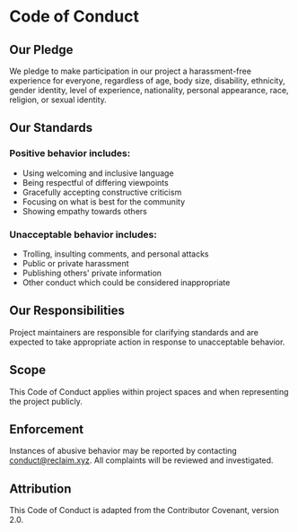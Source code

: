 # Code of Conduct

## Our Pledge

We pledge to make participation in our project a harassment-free experience for everyone, regardless of age, body size, disability, ethnicity, gender identity, level of experience, nationality, personal appearance, race, religion, or sexual identity.

## Our Standards

### Positive behavior includes:

- Using welcoming and inclusive language
- Being respectful of differing viewpoints
- Gracefully accepting constructive criticism
- Focusing on what is best for the community
- Showing empathy towards others

### Unacceptable behavior includes:

- Trolling, insulting comments, and personal attacks
- Public or private harassment
- Publishing others' private information
- Other conduct which could be considered inappropriate

## Our Responsibilities

Project maintainers are responsible for clarifying standards and are expected to take appropriate action in response to unacceptable behavior.

## Scope

This Code of Conduct applies within project spaces and when representing the project publicly.

## Enforcement

Instances of abusive behavior may be reported by contacting conduct@reclaim.xyz. All complaints will be reviewed and investigated.

## Attribution

This Code of Conduct is adapted from the Contributor Covenant, version 2.0.

